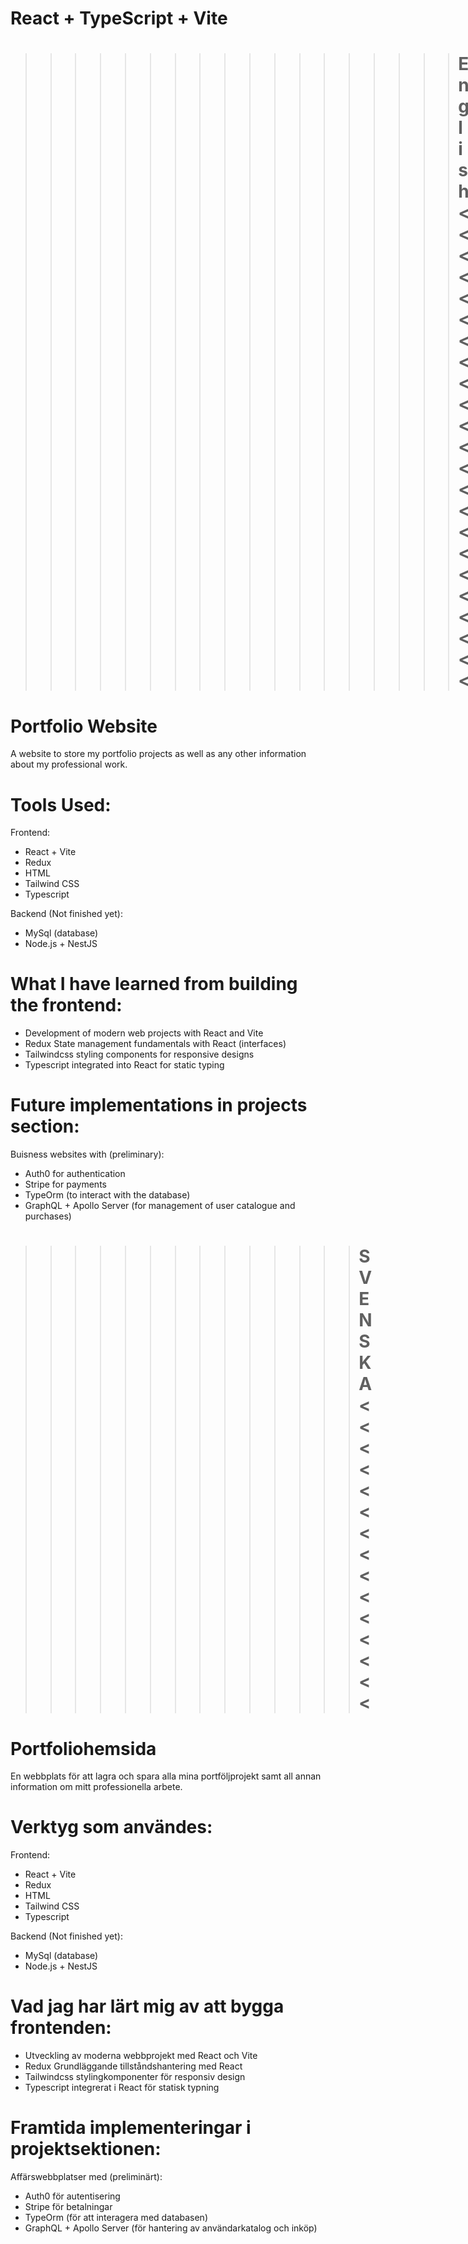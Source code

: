 # React + TypeScript + Vite

>>>>>>>>>>>>>>>>>> # English <<<<<<<<<<<<<<<<<<<<<<<

# Portfolio Website

A website to store my portfolio projects as well as any other information about my professional work.

# Tools Used:                                    
Frontend:                                           
- React + Vite                                      
- Redux                                             
- HTML                                              
- Tailwind CSS                                  
- Typescript                                        

Backend (Not finished yet):
- MySql (database)
- Node.js + NestJS 


# What I have learned from building the frontend:

-  Development of modern web projects with React and Vite
-  Redux State management fundamentals with React (interfaces) 
-  Tailwindcss styling components for responsive designs
-  Typescript integrated into React for static typing


# Future implementations in projects section:

Buisness websites with (preliminary): 
- Auth0 for authentication
- Stripe for payments
- TypeOrm (to interact with the database)
- GraphQL + Apollo Server (for management of user catalogue and purchases)


>>>>>>>>>>>>>>  # SVENSKA      <<<<<<<<<<<<<<<

# Portfoliohemsida

En webbplats för att lagra och spara alla mina portföljprojekt samt all annan information om mitt professionella arbete.

# Verktyg som användes:
Frontend:                                    
- React + Vite                                     
- Redux                                           
- HTML                                            
- Tailwind CSS                                   
- Typescript                                        

Backend (Not finished yet):
- MySql (database)
- Node.js + NestJS


# Vad jag har lärt mig av att bygga frontenden:
- Utveckling av moderna webbprojekt med React och Vite
- Redux Grundläggande tillståndshantering med React 
- Tailwindcss stylingkomponenter för responsiv design
- Typescript integrerat i React för statisk typning


# Framtida implementeringar i projektsektionen:
                           
Affärswebbplatser med (preliminärt):
- Auth0 för autentisering
- Stripe för betalningar
- TypeOrm (för att interagera med databasen)
- GraphQL + Apollo Server (för hantering av användarkatalog och inköp)

